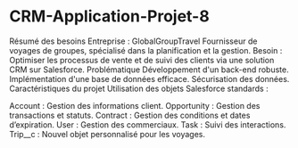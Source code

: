 # CRM-Application-Projet-8 

Résumé des besoins
Entreprise : GlobalGroupTravel
Fournisseur de voyages de groupes, spécialisé dans la planification et la gestion.
Besoin : Optimiser les processus de vente et de suivi des clients via une solution CRM sur Salesforce.
Problématique
Développement d'un back-end robuste.
Implémentation d'une base de données efficace.
Sécurisation des données.
Caractéristiques du projet
Utilisation des objets Salesforce standards :

Account : Gestion des informations client.
Opportunity : Gestion des transactions et statuts.
Contract : Gestion des conditions et dates d’expiration.
User : Gestion des commerciaux.
Task : Suivi des interactions.
Trip__c : Nouvel objet personnalisé pour les voyages.